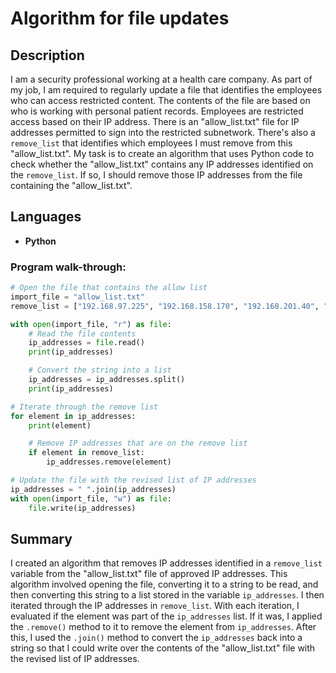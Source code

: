 <h1>Algorithm for file updates</h1>

<h2>Description</h2>

I am a security professional working at a health care company. As part of my job, I am required to regularly update a file that identifies the employees who can access restricted content. The contents of the file are based on who is working with personal patient records. Employees are restricted access based on their IP address. There is an "allow_list.txt" file for IP addresses permitted to sign into the restricted subnetwork. There's also a `remove_list` that identifies which employees I must remove from this "allow_list.txt".
My task is to create an algorithm that uses Python code to check whether the "allow_list.txt" contains any IP addresses identified on the `remove_list`. If so, I should remove those IP addresses from the file containing the "allow_list.txt".

<h2>Languages</h2>

- <b>Python</b> 

<h3>Program walk-through:</h2>

```python
# Open the file that contains the allow list
import_file = "allow_list.txt"
remove_list = ["192.168.97.225", "192.168.158.170", "192.168.201.40", "192.168.58.57"]

with open(import_file, "r") as file:
    # Read the file contents
    ip_addresses = file.read()
    print(ip_addresses)

    # Convert the string into a list
    ip_addresses = ip_addresses.split()
    print(ip_addresses)

# Iterate through the remove list
for element in ip_addresses:
    print(element)

    # Remove IP addresses that are on the remove list
    if element in remove_list:
        ip_addresses.remove(element)

# Update the file with the revised list of IP addresses
ip_addresses = " ".join(ip_addresses)
with open(import_file, "w") as file:
    file.write(ip_addresses)
```
<h2>Summary</h2>

I created an algorithm that removes IP addresses identified in a `remove_list` variable from the "allow_list.txt" file of approved IP addresses. This algorithm involved opening the file, converting it to a string to be read, and then converting this string to a list stored in the variable `ip_addresses`. I then iterated through the IP addresses in `remove_list`. With each iteration, I evaluated if the element was part of the `ip_addresses` list. If it was, I applied the `.remove()` method to it to remove the element from `ip_addresses`. After this, I used the `.join()` method to convert the `ip_addresses` back into a string so that I could write over the contents of the "allow_list.txt" file with the revised list of IP addresses.
